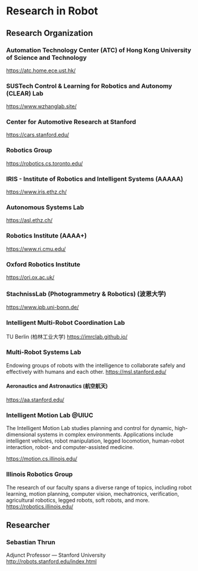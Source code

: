 # Research in Robot

## Research Organization

### Automation Technology Center (ATC) of Hong Kong University of Science and Technology
https://atc.home.ece.ust.hk/

### SUSTech Control & Learning for Robotics and Autonomy (CLEAR) Lab 
https://www.wzhanglab.site/

### Center for Automotive Research at Stanford
https://cars.stanford.edu/

### Robotics Group
https://robotics.cs.toronto.edu/

### IRIS - Institute of Robotics and Intelligent Systems (AAAAA)
https://www.iris.ethz.ch/

### Autonomous Systems Lab
https://asl.ethz.ch/

### Robotics Institute (AAAA+)
https://www.ri.cmu.edu/

### Oxford Robotics Institute
https://ori.ox.ac.uk/

### StachnissLab (Photogrammetry & Robotics) (波恩大学)
https://www.ipb.uni-bonn.de/

### Intelligent Multi-Robot Coordination Lab
TU Berlin (柏林工业大学)
https://imrclab.github.io/

### Multi-Robot Systems Lab
Endowing groups of robots with the intelligence to collaborate safely and effectively with humans and each other.
https://msl.stanford.edu/

#### Aeronautics and Astronautics (航空航天)
https://aa.stanford.edu/

### Intelligent Motion Lab @UIUC
The Intelligent Motion Lab studies planning and control for dynamic, high-dimensional systems in complex environments. Applications include intelligent vehicles, robot manipulation, legged locomotion, human-robot interaction, robot- and computer-assisted medicine.

https://motion.cs.illinois.edu/

### Illinois Robotics Group
The research of our faculty spans a diverse range of topics, including robot learning, motion planning, computer vision, mechatronics, verification, agricultural robotics, legged robots, soft robots, and more.
https://robotics.illinois.edu/

## Researcher

### Sebastian Thrun
Adjunct Professor — Stanford University
http://robots.stanford.edu/index.html

